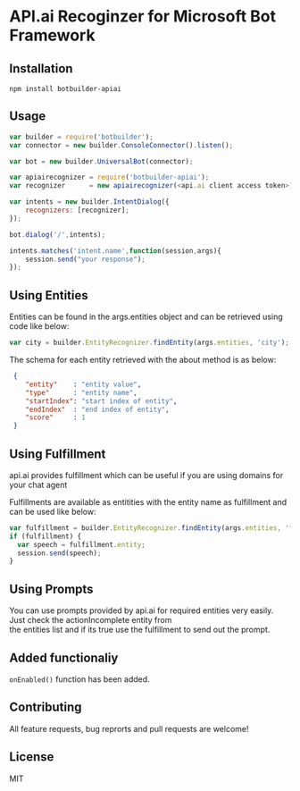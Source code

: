 # API.ai Recoginzer for Microsoft Bot Framework 


## Installation
```
npm install botbuilder-apiai
```

## Usage
```js
var builder = require('botbuilder');  
var connector = new builder.ConsoleConnector().listen();  

var bot = new builder.UniversalBot(connector);  

var apiairecognizer = require('botbuilder-apiai');  
var recognizer      = new apiairecognizer(<api.ai client access token>);  

var intents = new builder.IntentDialog({  
    recognizers: [recognizer];  
});  

bot.dialog('/',intents);  

intents.matches('intent.name',function(session,args){  
    session.send("your response");  
});
```

## Using Entities

Entities can be found in the args.entities object and can be retrieved using code like below:  
```js
var city = builder.EntityRecognizer.findEntity(args.entities, 'city');  
```

The schema for each entity retrieved with the about method is as below:  
```json
 {
    "entity"    : "entity value",  
    "type"      : "entity name",   
    "startIndex": "start index of entity",   
    "endIndex"  : "end index of entity",  
    "score"     : 1   
 }
 ```


## Using Fulfillment

api.ai provides fulfillment which can be useful if you are using domains for your chat agent  

Fulfillments are available as entitities with the entity name as fulfillment and can be used like below:  
```js
var fulfillment = builder.EntityRecognizer.findEntity(args.entities, 'fulfillment');  
if (fulfillment) {  
  var speech = fulfillment.entity;
  session.send(speech);  
}
```

## Using Prompts

You can use prompts provided by api.ai for required entities very easily. Just check the actionIncomplete entity from  
the entities list and if its true use the fulfillment to send out the prompt.

## Added functionaliy
`onEnabled()` function has been added.

## Contributing

All feature requests, bug reprorts and pull requests are welcome!

## License

MIT
